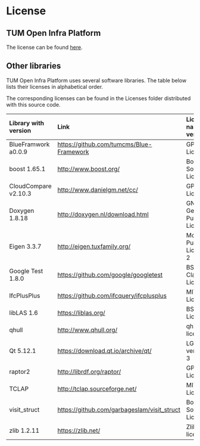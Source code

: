 
# License

## TUM Open Infra Platform

The license can be found [here](../LICENSE).

## Other libraries

TUM Open Infra Platform uses several software libraries. The table below lists their licenses in alphabetical order.

The corresponding licenses can be found in the Licenses folder distributed with this source code.

| Library with version | Link | License name & version | Local copy |
|:---------------------|:-----|:-----------------------|:------------------------------|
| BlueFramwork a0.0.9 | https://github.com/tumcms/Blue-Framework | GPL v3 License | [license](./BlueFramwork.LICENSE.txt) |
| boost 1.65.1 | http://www.boost.org/ | Boost Software License | [license](./boost.LICENSE_1_0.txt) |
| CloudCompare v2.10.3 | http://www.danielgm.net/cc/ | GPL v2 License | [license](./cloudcompare.license.txt) |
| Doxygen 1.8.18 | http://doxygen.nl/download.html | GNU General Public License | [license](./doxygen.license.txt) |
| Eigen 3.3.7  | http://eigen.tuxfamily.org/ | Mozilla Public License 2 | [license](./Eigen.COPYING.MPL2) |
| Google Test 1.8.0 | https://github.com/google/googletest | BSD 3-Clause License | [license](./GoogleTest.LICENSE) |
| IfcPlusPlus  | https://github.com/ifcquery/ifcplusplus | MIT License | [license](./IfcPlusPlus.LICENSE.txt) |
| libLAS 1.6   | https://liblas.org/ | BSD License | [license](./liblas.LICENSE.txt) |
| qhull        | http://www.qhull.org/ | qhull license | [license](./qhull.COPYING.txt) |
| Qt 5.12.1    | https://download.qt.io/archive/qt/ | LGPL version 3 | [license](./Qt.LICENSE) |
| raptor2      | http://librdf.org/raptor/ | GPL v2 License | [license](./raptor2.COPYING.txt) |
| TCLAP        | http://tclap.sourceforge.net/ | MIT License | [license](./TCLAP.COPYING) |
| visit_struct | https://github.com/garbageslam/visit_struct | Boost Software License | [license](./visit_struct.license.txt) |
| zlib 1.2.11  | https://zlib.net/ | Zlib license | [license](./zlib.license.txt) |
